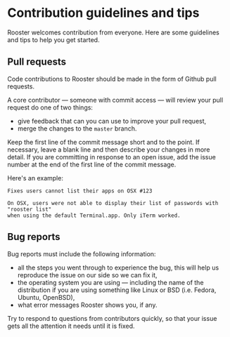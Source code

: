 # Contribution guidelines and tips

Rooster welcomes contribution from everyone. Here are some guidelines and tips
to help you get started.

## Pull requests

Code contributions to Rooster should be made in the form of Github pull requests.

A core contributor — someone with commit access — will review your pull request
do one of two things:

- give feedback that can you can use to improve your pull request,
- merge the changes to the `master` branch.

Keep the first line of the commit message short and to the point. If necessary,
leave a blank line and then describe your changes in more detail. If you are
committing in response to an open issue, add the issue number at the end of the
first line of the commit message.

Here's an example:

```
Fixes users cannot list their apps on OSX #123

On OSX, users were not able to display their list of passwords with "rooster list"
when using the default Terminal.app. Only iTerm worked.
```

## Bug reports

Bug reports must include the following information:

- all the steps you went through to experience the bug, this will help us
reproduce the issue on our side so we can fix it,
- the operating system you are using — including the name of the distribution
if you are using something like Linux or BSD (i.e. Fedora, Ubuntu, OpenBSD),
- what error messages Rooster shows you, if any.

Try to respond to questions from contributors quickly, so that your issue
gets all the attention it needs until it is fixed.
